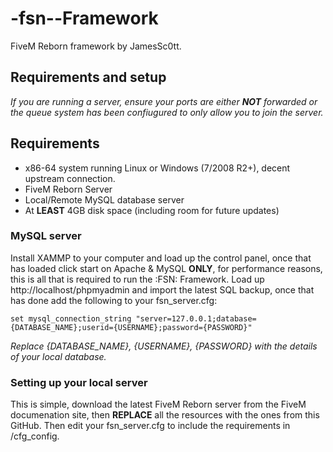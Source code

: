 # -fsn--Framework
FiveM Reborn framework by JamesSc0tt.

## Requirements and setup
*If you are running a server, ensure your ports are either **NOT** forwarded or the queue system has been confiugured to only allow you to join the server.*

## Requirements
- x86-64 system running Linux or Windows (7/2008 R2+), decent upstream connection.
- FiveM Reborn Server
- Local/Remote MySQL database server
- At **LEAST** 4GB disk space (including room for future updates) 

### MySQL server
Install XAMMP to your computer and load up the control panel, once that has loaded click start on Apache & MySQL **ONLY**, for performance reasons, this is all that is required to run the :FSN: Framework.
Load up http://localhost/phpmyadmin and import the latest SQL backup, once that has done add the following to your fsn_server.cfg:
```
set mysql_connection_string "server=127.0.0.1;database={DATABASE_NAME};userid={USERNAME};password={PASSWORD}"
```
*Replace {DATABASE_NAME}, {USERNAME}, {PASSWORD} with the details of your local database.*

### Setting up your local server
This is simple, download the latest FiveM Reborn server from the FiveM documenation site, then **REPLACE** all the resources with the ones from this GitHub. Then edit your fsn_server.cfg to include the requirements in /cfg_config.
